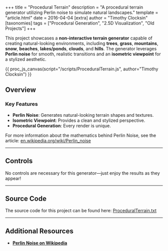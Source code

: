 +++
title = "Procedural Terrain"
description = "A procedural terrain generator utilizing Perlin noise to simulate natural landscapes."
template = "article.html"
date = 2016-04-04
[extra]
author = "Timothy Clocksin"
[taxonomies]
tags = ["Procedural Generation",  "2.5D Visualization", "Old Projects"]
+++

This project showcases a **non-interactive terrain generator** capable of creating natural-looking environments, including **trees**, **grass**, **mountains**, **snow**, **beaches**, **lakes/ponds**, **clouds**, and **hills**. The generator leverages **Perlin noise** for smooth, realistic transitions and an **isometric viewpoint** for a stylized aesthetic.

{{ proc_js_canvas(script="/scripts/ProceduralTerrain.js", author="Timothy Clocksin") }}

## Overview

### Key Features

- **Perlin Noise**: Generates natural-looking terrain shapes and textures.
- **Isometric Viewpoint**: Provides a clean and stylized perspective.
- **Procedural Generation**: Every render is unique.

For more information about the mathematics behind Perlin Noise, see the article:
[en.wikipedia.org/wiki/Perlin_noise](https://en.wikipedia.org/wiki/Perlin_noise)

---

## Controls

No controls are necessary for this generator—just enjoy the results as they appear!

---

## Source Code

The source code for this project can be found here:
[ProceduralTerrain.txt](../Files/ProceduralTerrain.txt)

---

## Additional Resources

- **[Perlin Noise on Wikipedia](https://en.wikipedia.org/wiki/Perlin_noise)**
